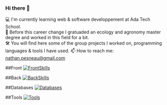 ### Hi there 👋  

<!--
**NathanPesneau/NathanPesneau** is a ✨ _special_ ✨ repository because its `README.md` (this file) appears on your GitHub profile.

Here are some ideas to get you started:

- 🔭 I’m currently working on ...
- 🌱 I’m currently learning ...
- 👯 I’m looking to collaborate on ...
- 🤔 I’m looking for help with ...
- 💬 Ask me about ...
- 📫 How to reach me: ...
- 😄 Pronouns: ...
- ⚡ Fun fact: ...
-->

💻 I'm currently learning web & software developpement at Ada Tech School.  
🌱 Before this career change I gratuaded an ecology and agronomy master degree and worked in this field for a bit.  
🛠 You will find here some of the group projects I worked on, programming languages & tools I have used.
📫 How to reach me: nathan.pesneau@gmail.com

##Front 
[![FrontSkills](https://skillicons.dev/icons?i=html,css,react,tailwind)](https://skillicons.dev)

##Back
[![BackSkills](https://skillicons.dev/icons?i=js,python,php,nodejs)](https://skillicons.dev)

##Databases 
[![Databases](https://skillicons.dev/icons?i=mysql,postgres)](https://skillicons.dev)

##Tools 
[![Tools](https://skillicons.dev/icons?i=docker,postman,github,figma)](https://skillicons.dev)

  
<!-- https://img.shields.io/badge/javascript-%23F7DF1E https://img.shields.io/badge/python-%233776AB https://img.shields.io/badge/java-%23f89820 https://img.shields.io/badge/php-%23777BB4 https://img.shields.io/badge/R-%23276DC3 -->

 
